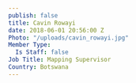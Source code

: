 ```yaml
---
publish: false
title: Cavin Rowayi
date: 2018-06-01 20:56:00 Z
Photo: "/uploads/cavin_rowayi.jpg"
Member Type:
  Is Staff: false
Job Title: Mapping Supervisor
Country: Botswana
---
```

